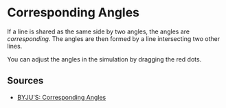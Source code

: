 # Corresponding Angles

If a line is shared as the same side by two angles,
the angles are _corresponding_. The angles are then
formed by a line intersecting two other lines.

You can adjust the angles in the simulation by dragging
the red dots.

## Sources

- [BYJU'S: Corresponding Angles](https://byjus.com/maths/corresponding-angles/)


